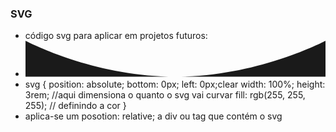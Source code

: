 ### SVG
  - código svg para aplicar em projetos futuros:
  - <svg xmlns="http://www.w3.org/2000/svg" viewBox="0 0 144.54 17.34" preserveAspectRatio="none" fill="currentColor"><path d="M144.54,17.34H0V0H144.54ZM0,0S32.36,17.34,72.27,17.34,144.54,0,144.54,0"></path></svg>
  - svg {
    position: absolute;
    bottom: 0px;
    left: 0px;clear
    width: 100%;
    height: 3rem; //aqui dimensiona o quanto o svg vai curvar
    fill: rgb(255, 255, 255); // definindo a cor
}
  - aplica-se um posotion: relative; a div ou tag que contém o svg 